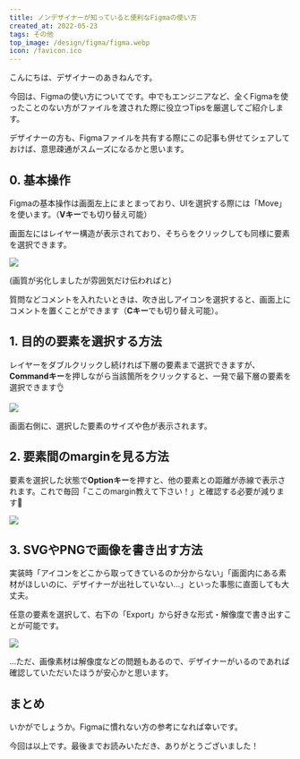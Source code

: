 ```yaml
---
title: ノンデザイナーが知っていると便利なFigmaの使い方
created_at: 2022-05-23
tags: その他
top_image: /design/figma/figma.webp
icon: /favicon.ico
---
```


こんにちは、デザイナーのあきねんです。

今回は、Figmaの使い方についてです。中でもエンジニアなど、全くFigmaを使ったことのない方がファイルを渡された際に役立つTipsを厳選してご紹介します。

デザイナーの方も、Figmaファイルを共有する際にこの記事も併せてシェアしておけば、意思疎通がスムーズになるかと思います。

## 0. 基本操作

Figmaの基本操作は画面左上にまとまっており、UIを選択する際には「Move」を使います。（<b>Vキー</b>でも切り替え可能）

画面左にはレイヤー構造が表示されており、そちらをクリックしても同様に要素を選択できます。

<img class="article__img" src="/design/figma/1.gif">

(画質が劣化しましたが雰囲気だけ伝わればと)

質問などコメントを入れたいときは、吹き出しアイコンを選択すると、画面上にコメントを置くことができます（<b>Cキー</b>でも切り替え可能）。

## 1. 目的の要素を選択する方法

レイヤーをダブルクリックし続ければ下層の要素まで選択できますが、<b>Commandキー</b>を押しながら当該箇所をクリックすると、一発で最下層の要素を選択できます👌

<img class="article__img" src="/design/figma/2.gif">

画面右側に、選択した要素のサイズや色が表示されます。

## 2. 要素間のmarginを見る方法

要素を選択した状態で<b>Optionキー</b>を押すと、他の要素との距離が赤線で表示されます。これで毎回「ここのmargin教えて下さい！」と確認する必要が減ります🙌

<img class="article__img" src="/design/figma/3.gif">

## 3. SVGやPNGで画像を書き出す方法

実装時「アイコンをどこから取ってきているのか分からない」「画面内にある素材がほしいのに、デザイナーが出社していない…」といった事態に直面しても大丈夫。

任意の要素を選択して、右下の「Export」から好きな形式・解像度で書き出すことが可能です。

<img class="article__img" src="/design/figma/4.gif">

…ただ、画像素材は解像度などの問題もあるので、デザイナーがいるのであれば確認していただいたほうが安心かと思います。

## まとめ

いかがでしょうか。Figmaに慣れない方の参考になれば幸いです。

今回は以上です。最後までお読みいただき、ありがとうございました！